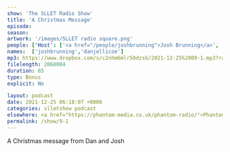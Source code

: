```yaml
---
show: 'The SLLET Radio Show'
title: 'A Christmas Message'
episode:
season: 
artwork: '/images/SLLET radio square.png'
people: ['Host': ['<a href="/people/joshbrunning">Josh Brunning</a>', '<a href="/people/danjellicoe">Dan Jellicoe</a>']]
names:  ['joshbrunning','danjellicoe']
mp3: https://www.dropbox.com/s/c2nhm6mlr50dzsb/2021-12-25%2009-1.mp3?raw=1
filelength: 2068084
duration: 65
type: Bonus
explicit: No

layout: podcast
date: 2021-12-25 06:18:07 +0000
categories: slletshow podcast
elsewhere: <a href="https://phantom-media.co.uk/phantom-radio/">Phantom Media</a>
permalink: /show/9-1
---
```


A Christmas message from Dan and Josh
